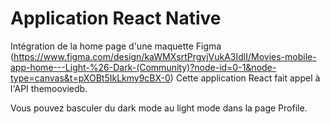 # Application React Native

Intégration de la home page d'une maquette Figma (https://www.figma.com/design/kaWMXsrtPrgvjVukA3IdlI/Movies-mobile-app-home---Light-%26-Dark-(Community)?node-id=0-1&node-type=canvas&t=pXOBt5IkLkmy9cBX-0)
Cette application React fait appel à l'API themooviedb.

Vous pouvez basculer du dark mode au light mode dans la page Profile.